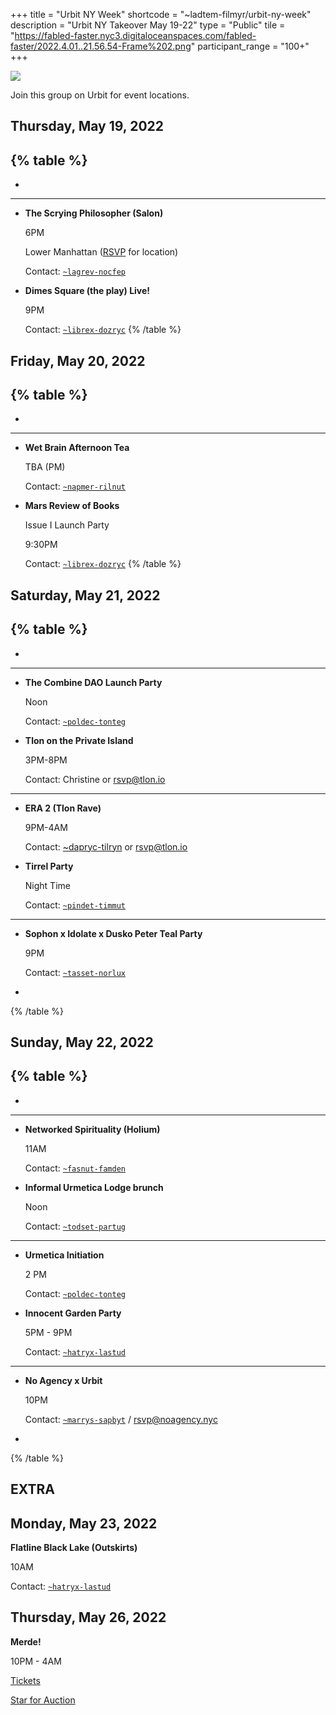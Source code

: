 +++
title = "Urbit NY Week"
shortcode = "~ladtem-filmyr/urbit-ny-week"
description = "Urbit NY Takeover May 19-22"
type = "Public"
tile = "https://fabled-faster.nyc3.digitaloceanspaces.com/fabled-faster/2022.4.01..21.56.54-Frame%202.png"
participant_range = "100+"
+++

![](https://media.urbit.org/site/group/urbit-ny-week.jpg)

Join this group on Urbit for event locations.

## Thursday, May 19, 2022

{% table %}
-
-
---
- 
  **The Scrying Philosopher (Salon)**

  6PM

  Lower Manhattan ([RSVP](https://docs.google.com/forms/d/e/1FAIpQLSeY84O65omPNvc1ccfXEjBP4m7cTI_9EkB_sS_sYxH-bFLRUw/viewform?fbzx=-1938038749753340576) for location)

  Contact: [`~lagrev-nocfep`](https://urbit.org/ids/~lagrev-nocfep)
-
  **Dimes Square (the play) Live!**

  9PM

  Contact: [`~librex-dozryc`](https://urbit.org/ids/~librex-dozryc)
{% /table %}
## Friday, May 20, 2022

{% table %}
-
-
---
- 
  **Wet Brain Afternoon Tea**

  TBA (PM)

  Contact: [`~napmer-rilnut`](https://urbit.org/ids/~napmer-rilnut)
- 
  **Mars Review of Books**

  Issue I Launch Party

  9:30PM

  Contact: [`~librex-dozryc`](https://urbit.org/ids/~librex-dozryc)
{% /table %}
## Saturday, May 21, 2022

{% table %}
- 
- 
---
- 
  **The Combine DAO Launch Party**

  Noon

  Contact: [`~poldec-tonteg`](https://urbit.org/ids/~poldec-tonteg)
- 
  **Tlon on the Private Island**

  3PM-8PM

  Contact: Christine or [rsvp@tlon.io](mailto:rsvp@tlon.io)
---
- 
  **ERA 2 (Tlon Rave)**

  9PM-4AM

  Contact: [~dapryc-tilryn](https://urbit.org/ids/~dapryc-tilryn) or rsvp@tlon.io
- 
  **Tirrel Party**

  Night Time

  Contact: [`~pindet-timmut`](https://urbit.org/ids/~pindet-timmut)
---
* **Sophon x Idolate x Dusko Peter Teal Party**

  9PM

  Contact: [`~tasset-norlux`](https://urbit.org/ids/~tasset-norlux)
* 
{% /table %}
## Sunday, May 22, 2022

{% table %}
-
-
---
- 
  **Networked Spirituality (Holium)**

  11AM

  Contact: [`~fasnut-famden`](https://urbit.org/ids/~fasnut-famden)
- 
  **Informal Urmetica Lodge brunch**

  Noon

  Contact: [`~todset-partug`](https://urbit.org/ids/~todset-partug)
---
- 
  **Urmetica Initiation**

  2 PM

  Contact: [`~poldec-tonteg`](https://urbit.org/ids/~poldec-tonteg)
- 
  **Innocent Garden Party**

  5PM - 9PM

  Contact: [`~hatryx-lastud`](https://urbit.org/ids/~hatryx-lastud)
---
- 
  **No Agency x Urbit**

  10PM

  Contact: [`~marrys-sapbyt`](https://urbit.org/ids/~marrys-sapbyt) / rsvp@noagency.nyc
- 

{% /table %}
 
<H2>EXTRA</H2>

## Monday, May 23, 2022

**Flatline Black Lake (Outskirts)**

10AM

Contact: [`~hatryx-lastud`](https://urbit.org/ids/~hatryx-lastud)



## Thursday, May 26, 2022

**Merde!**

10PM - 4AM

[Tickets](https://www.venuepilot.co/events/55905/orders/new)

[Star for Auction](https://event.auctria.com/b9db22be-4245-42dc-8032-02275a0fea19/a780d600ec2e11e9ae081db830846aa5?2bd25550ec3411e98fdeb3a273cf08d8%2FcurrentPage=2&2bd25550ec3411e98fdeb3a273cf08d8%2FselectedItem=ed2b191c-ad38-4fc6-9cb5-eda5c87ffee5)


<style>
.box {
    position: relative;
    padding: 2rem;
    margin-top: 4rem !important;
    display: flex;
    flex-wrap: wrap;
    justify-content: space-between;
    border: 4px solid black;
}
.entry {
    flex-basis: 50%;
    margin-top: 1rem;
    min-width: 0;
}
.blackout {
    height: 1rem;
    width: 10rem;
    background-color: black;
}
.box h2 {
    position: absolute;
    top: -1.6rem;
    background: white;
    padding: 0 0.5rem;
}

@media screen and (max-width: 1024px) {
    .box h2 {
        font-size: 1.5rem;
        top: -1rem;
    }
}
</style>
